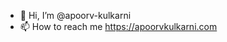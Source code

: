 - 👋 Hi, I’m @apoorv-kulkarni
- 📫 How to reach me https://apoorvkulkarni.com

<!---
apoorv-kulkarni/apoorv-kulkarni is a ✨ special ✨ repository because its `README.md` (this file) appears on your GitHub profile.
You can click the Preview link to take a look at your changes.
--->
